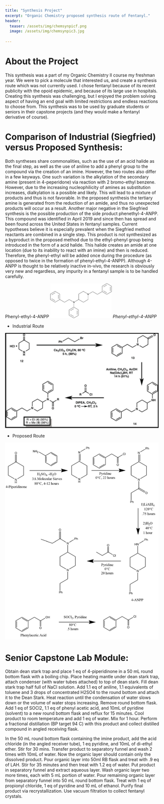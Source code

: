```yaml
---
title: "Synthesis Project"
excerpt: "Organic Chemistry proposed synthesis route of Fentanyl."
header:
  teaser: /assets/img/chemsynpicf.png
  image: /assets/img/chemsynpic3.jpg
   
---
```


# About the Project 
This synthesis was a part of my Organic Chemistry II course my freshman year. We were to pick a molecule that interested us, and create a synthesis route which was not 
currently used. I chose fentanyl because of its recent publicity with the opoid epidemic, and because of its large use in hospitals. Creating this synthesis was challenging, but I enjoyed the problem solving aspect of having an end goal with limited restrictions and endless reactions to choose from. This synthesis was to be used by graduate students or seniors in their capstone projects (and they would make a fentanyl derivative of course).

# Comparison of Industrial (Siegfried) versus Proposed Synthesis:
Both syntheses share commonalities, such as the use of an acid halide as the final step, as well as the use of aniline to add a phenyl group to the compound via the creation of an imine. However, the two routes also differ in a few keyways. One such variation is the alkylation of the secondary amine (present in 4-peperidone) via reaction with 2 bromo-ethyl benzene. However, due to the increasing nucleophilicity of amines as substitution increases, dialkylation is a possible and likely. This will lead to a mixture of products and thus is not favorable. In the proposed synthesis the tertiary amine is generated from the reduction of an amide, and thus no unexpected products will occur as a result. Another major negative in the Siegfried synthesis is the possible production of the side product phenethyl-4-ANPP. This compound was identified in April 2019 and since then has spread and been found across the United States in fentanyl samples. Current hypotheses believe it is especially prevalent when the Siegfried method reactants are combined in a single step. This product is not synthesized as a byproduct in the proposed method due to the ethyl-phenyl group being introduced in the form of a acid halide. This halide creates an amide at one location (due to its inability to react with an imine) and then is reduced. Therefore, the phenyl-ethyl will be added once during the procedure (as opposed to twice in the formation of phenyl-ethyl-4-ANPP). Although 4-ANPP is thought to be relatively inactive in-vivo, the research is obviously very new and regardless, any impurity in a fentanyl sample is to be handled carefully.  

Phenyl-ethyl-4-ANPP
<img src="/assets/img/chemsynpic1.jpg" alt="Phenyl-ethyl-4-ANPP" style="width:200px;"/>
*Phenyl-ethyl-4-ANPP*

* Industrial Route
<img src="/assets/img/chemsynpic2.jpg" alt="Phenyl-ethyl-4-ANPP" style="width:500px;"/>

* Proposed Route
<img src="/assets/img/chemsynpic3.jpg" alt="Phenyl-ethyl-4-ANPP" style="width:500px;"/>

# Senior Capstone Lab Module: 
Obtain dean stark trap and place 1 eq of 4-piperidinone in a 50 mL round bottom flask with a boiling chip. Place heating mantle under dean stark trap, attach condenser (with water tubes attached) to top of dean stark. Fill dean stark trap half full of NaCl solution. Add 1.1 eq of aniline, 1.1 equivalents of toluene and 3 drops of concentrated H2SO4 to the round bottom and attach it to the Dean Stark. Heat reaction until the condensation of water slows down or the volume of water stops increasing. Remove round bottom flask. Add 1 eq of SOCl2, 1.1 eq of phenyl acetic acid, and 10mL of pyridine (solvent) to a new round bottom flask and reflux for 15 minutes. Cool product to room temperature and add 1 eq of water. Mix for 1 hour. Perform a fractional distillation (BP target 94 C) with this product and collect distilled compound in angled receiving flask. 

In the 50 mL round bottom flask containing the imine product, add the acid chloride (in the angled receiver tube), 1 eq pyridine, and 10mL of di-ethyl ether. Stir for 30 mins. Transfer product to separatory funnel and wash 2 times with 10mL of water. Now the organic layer should contain only the dissolved product. Pour organic layer into 50ml RB flask and treat with .9 eq of LAH. Stir for 35 minutes and then treat with 1.2 eq of water. Put product in separatory funnel and extract aqueous layer. Wash organic layer two more times, each with 5 mL portion of water. Pour remaining organic layer from separatory funnel into 50 mL round bottom flask. Treat with 1 eq of propionyl chloride, 1 eq of pyridine and 10 mL of ethanol. Purify final product via recrystallization. Use vacuum filtration to collect fentanyl crystals.




